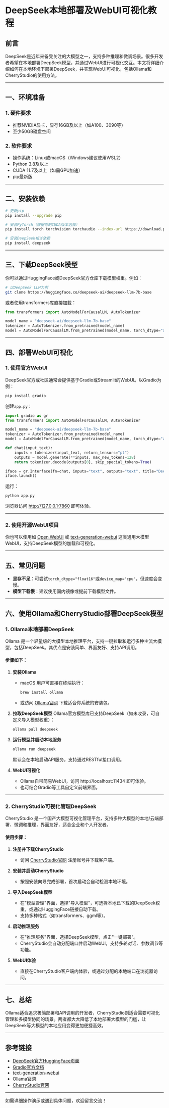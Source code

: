 # DeepSeek本地部署及WebUI可视化教程

## 前言

DeepSeek是近年来备受关注的大模型之一，支持多种推理和微调场景。很多开发者希望在本地部署DeepSeek模型，并通过WebUI进行可视化交互。本文将详细介绍如何在本地环境下部署DeepSeek，并实现WebUI可视化，包括Ollama和CherryStudio的使用方法。

---

## 一、环境准备

### 1. 硬件要求
- 推荐NVIDIA显卡，显存16GB及以上（如A100、3090等）
- 至少50GB磁盘空间

### 2. 软件要求
- 操作系统：Linux或macOS（Windows建议使用WSL2）
- Python 3.8及以上
- CUDA 11.7及以上（如需GPU加速）
- pip最新版

---

## 二、安装依赖

```bash
# 更新pip
pip install --upgrade pip

# 安装PyTorch（根据你的CUDA版本选择）
pip install torch torchvision torchaudio --index-url https://download.pytorch.org/whl/cu117

# 安装DeepSeek相关依赖
pip install deepseek
```

---

## 三、下载DeepSeek模型

你可以通过HuggingFace或DeepSeek官方仓库下载模型权重。例如：

```bash
# 以DeepSeek LLM为例
git clone https://huggingface.co/deepseek-ai/deepseek-llm-7b-base
```

或者使用transformers库直接加载：

```python
from transformers import AutoModelForCausalLM, AutoTokenizer

model_name = "deepseek-ai/deepseek-llm-7b-base"
tokenizer = AutoTokenizer.from_pretrained(model_name)
model = AutoModelForCausalLM.from_pretrained(model_name, torch_dtype="auto", device_map="auto")
```

---

## 四、部署WebUI可视化

### 1. 使用官方WebUI

DeepSeek官方或社区通常会提供基于Gradio或Streamlit的WebUI。以Gradio为例：

```bash
pip install gradio
```

创建`app.py`：

```python
import gradio as gr
from transformers import AutoModelForCausalLM, AutoTokenizer

model_name = "deepseek-ai/deepseek-llm-7b-base"
tokenizer = AutoTokenizer.from_pretrained(model_name)
model = AutoModelForCausalLM.from_pretrained(model_name, torch_dtype="auto", device_map="auto")

def chat(input_text):
    inputs = tokenizer(input_text, return_tensors="pt")
    outputs = model.generate(**inputs, max_new_tokens=128)
    return tokenizer.decode(outputs[0], skip_special_tokens=True)

iface = gr.Interface(fn=chat, inputs="text", outputs="text", title="DeepSeek WebUI")
iface.launch()
```

运行：

```bash
python app.py
```

浏览器访问 http://127.0.0.1:7860 即可体验。

---

### 2. 使用开源WebUI项目

你也可以使用如 [Open WebUI](https://github.com/open-webui/open-webui) 或 [text-generation-webui](https://github.com/oobabooga/text-generation-webui) 这类通用大模型WebUI，支持DeepSeek模型的加载和可视化。

---

## 五、常见问题

- **显存不足**：可尝试`torch_dtype="float16"`或`device_map="cpu"`，但速度会变慢。
- **模型下载慢**：建议使用国内镜像或提前下载模型文件。

---

## 六、使用Ollama和CherryStudio部署DeepSeek模型

### 1. Ollama本地部署DeepSeek

Ollama 是一个轻量级的大模型本地推理平台，支持一键拉取和运行多种主流大模型，包括DeepSeek。其优点是安装简单、界面友好、支持API调用。

#### 步骤如下：

1. **安装Ollama**
   - macOS 用户可直接在终端执行：
     ```bash
     brew install ollama
     ```
   - 或访问 [Ollama官网](https://ollama.com/) 下载适合你系统的安装包。

2. **拉取DeepSeek模型**
   Ollama官方模型库已支持DeepSeek（如未收录，可自定义导入模型权重）：
   ```bash
   ollama pull deepseek
   ```

3. **运行模型并启动本地服务**
   ```bash
   ollama run deepseek
   ```
   默认会在本地启动API服务，支持通过RESTful接口调用。

4. **WebUI可视化**
   - Ollama自带简易WebUI，访问 http://localhost:11434 即可体验。
   - 也可结合Gradio等工具自定义前端界面。

---

### 2. CherryStudio可视化管理DeepSeek

CherryStudio 是一个国产大模型可视化管理平台，支持多种大模型的本地/云端部署、微调和推理，界面友好，适合企业和个人开发者。

#### 使用步骤：

1. **注册并下载CherryStudio**
   - 访问 [CherryStudio官网](https://www.cherrystudio.cn/) 注册账号并下载客户端。

2. **安装并启动CherryStudio**
   - 按照安装向导完成部署，首次启动会自动检测本地环境。

3. **导入DeepSeek模型**
   - 在"模型管理"界面，选择"导入模型"，可选择本地已下载的DeepSeek权重，或通过HuggingFace链接自动下载。
   - 支持多种格式（如transformers、ggml等）。

4. **启动推理服务**
   - 在"推理服务"界面，选择DeepSeek模型，点击"一键部署"。
   - CherryStudio会自动分配端口并启动WebUI，支持多轮对话、参数调节等功能。

5. **WebUI体验**
   - 直接在CherryStudio客户端内体验，或通过分配的本地端口在浏览器访问。

---

## 七、总结

Ollama适合追求极简部署和API调用的开发者，CherryStudio则适合需要可视化管理和多模型协同的场景。两者都大大降低了本地部署大模型的门槛，让DeepSeek等大模型的本地应用变得更加便捷高效。

---

## 参考链接
- [DeepSeek官方HuggingFace页面](https://huggingface.co/deepseek-ai)
- [Gradio官方文档](https://gradio.app/)
- [text-generation-webui](https://github.com/oobabooga/text-generation-webui)
- [Ollama官网](https://ollama.com/)
- [CherryStudio官网](https://www.cherrystudio.cn/)

---

如需详细操作演示或遇到具体问题，欢迎留言交流！ 